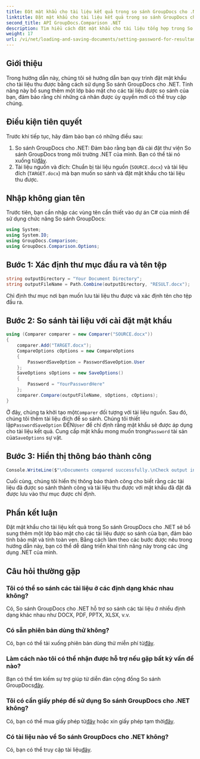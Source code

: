 ```yaml
---
title: Đặt mật khẩu cho tài liệu kết quả trong so sánh GroupDocs cho .NET
linktitle: Đặt mật khẩu cho tài liệu kết quả trong so sánh GroupDocs cho .NET
second_title: API GroupDocs.Comparison .NET
description: Tìm hiểu cách đặt mật khẩu cho tài liệu tổng hợp trong So sánh GroupDocs cho .NET. Tăng cường bảo mật và bảo vệ các tập tin được so sánh của bạn.
weight: 17
url: /vi/net/loading-and-saving-documents/setting-password-for-resultant-document/
---
```

## Giới thiệu
Trong hướng dẫn này, chúng tôi sẽ hướng dẫn bạn quy trình đặt mật khẩu cho tài liệu thu được bằng cách sử dụng So sánh GroupDocs cho .NET. Tính năng này bổ sung thêm một lớp bảo mật cho các tài liệu được so sánh của bạn, đảm bảo rằng chỉ những cá nhân được ủy quyền mới có thể truy cập chúng.
## Điều kiện tiên quyết
Trước khi tiếp tục, hãy đảm bảo bạn có những điều sau:
1.  So sánh GroupDocs cho .NET: Đảm bảo rằng bạn đã cài đặt thư viện So sánh GroupDocs trong môi trường .NET của mình. Bạn có thể tải nó xuống từ[đây](https://releases.groupdocs.com/comparison/net/).
2. Tài liệu nguồn và đích: Chuẩn bị tài liệu nguồn (`SOURCE.docx`) và tài liệu đích (`TARGET.docx`) mà bạn muốn so sánh và đặt mật khẩu cho tài liệu thu được.

## Nhập không gian tên
Trước tiên, bạn cần nhập các vùng tên cần thiết vào dự án C# của mình để sử dụng chức năng So sánh GroupDocs:
```csharp
using System;
using System.IO;
using GroupDocs.Comparison;
using GroupDocs.Comparison.Options;
```
## Bước 1: Xác định thư mục đầu ra và tên tệp
```csharp
string outputDirectory = "Your Document Directory";
string outputFileName = Path.Combine(outputDirectory, "RESULT.docx");
```
Chỉ định thư mục nơi bạn muốn lưu tài liệu thu được và xác định tên cho tệp đầu ra.
## Bước 2: So sánh tài liệu với cài đặt mật khẩu
```csharp
using (Comparer comparer = new Comparer("SOURCE.docx"))
{
    comparer.Add("TARGET.docx");
    CompareOptions cOptions = new CompareOptions
    {
        PasswordSaveOption = PasswordSaveOption.User
    };
    SaveOptions sOptions = new SaveOptions()
    {
        Password = "YourPasswordHere"
    };
    comparer.Compare(outputFileName, sOptions, cOptions);
}
```
 Ở đây, chúng ta khởi tạo một`Comparer` đối tượng với tài liệu nguồn. Sau đó, chúng tôi thêm tài liệu đích để so sánh. Chúng tôi thiết lập`PasswordSaveOption` ĐẾN`User` để chỉ định rằng mật khẩu sẽ được áp dụng cho tài liệu kết quả. Cung cấp mật khẩu mong muốn trong`Password` tài sản của`SaveOptions` sự vật.
## Bước 3: Hiển thị thông báo thành công
```csharp
Console.WriteLine($"\nDocuments compared successfully.\nCheck output in {outputDirectory}.");
```
Cuối cùng, chúng tôi hiển thị thông báo thành công cho biết rằng các tài liệu đã được so sánh thành công và tài liệu thu được với mật khẩu đã đặt đã được lưu vào thư mục được chỉ định.

## Phần kết luận
Đặt mật khẩu cho tài liệu kết quả trong So sánh GroupDocs cho .NET sẽ bổ sung thêm một lớp bảo mật cho các tài liệu được so sánh của bạn, đảm bảo tính bảo mật và tính toàn vẹn. Bằng cách làm theo các bước được nêu trong hướng dẫn này, bạn có thể dễ dàng triển khai tính năng này trong các ứng dụng .NET của mình.
## Câu hỏi thường gặp
### Tôi có thể so sánh các tài liệu ở các định dạng khác nhau không?
Có, So sánh GroupDocs cho .NET hỗ trợ so sánh các tài liệu ở nhiều định dạng khác nhau như DOCX, PDF, PPTX, XLSX, v.v.
### Có sẵn phiên bản dùng thử không?
 Có, bạn có thể tải xuống phiên bản dùng thử miễn phí từ[đây](https://releases.groupdocs.com/).
### Làm cách nào tôi có thể nhận được hỗ trợ nếu gặp bất kỳ vấn đề nào?
 Bạn có thể tìm kiếm sự trợ giúp từ diễn đàn cộng đồng So sánh GroupDocs[đây](https://forum.groupdocs.com/c/comparison/12).
### Tôi có cần giấy phép để sử dụng So sánh GroupDocs cho .NET không?
 Có, bạn có thể mua giấy phép từ[đây](https://purchase.groupdocs.com/buy) hoặc xin giấy phép tạm thời[đây](https://purchase.groupdocs.com/temporary-license/).
### Có tài liệu nào về So sánh GroupDocs cho .NET không?
 Có, bạn có thể truy cập tài liệu[đây](https://tutorials.groupdocs.com/comparison/net/).